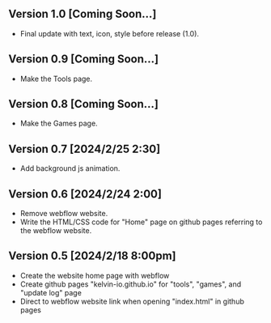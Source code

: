 ## Version 1.0 [Coming Soon...]
- Final update with text, icon, style before release (1.0).

## Version 0.9 [Coming Soon...]
- Make the Tools page.

## Version 0.8 [Coming Soon...]
- Make the Games page.

## Version 0.7 [2024/2/25 2:30]
- Add background js animation.

## Version 0.6 [2024/2/24 2:00]
- Remove webflow website.
- Write the HTML/CSS code for "Home" page on github pages referring to the webflow website.

## Version 0.5 [2024/2/18 8:00pm]
- Create the website home page with webflow
- Create github pages "kelvin-io.github.io" for "tools", "games", and "update log" page
- Direct to webflow website link when opening "index.html" in github pages
